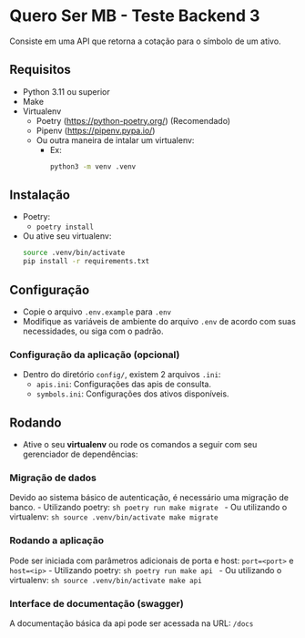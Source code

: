 # Quero Ser MB - Teste Backend 3
Consiste em uma API que retorna a cotação para o símbolo de um ativo.

## Requisitos
- Python 3.11 ou superior
- Make
- Virtualenv
    - Poetry (https://python-poetry.org/) (Recomendado)
    - Pipenv (https://pipenv.pypa.io/)
    - Ou outra maneira de intalar um virtualenv:
      - Ex:
        ```sh
        python3 -m venv .venv
        ```

## Instalação
- Poetry:
    - `poetry install`
- Ou ative seu virtualenv:
    ```sh 
    source .venv/bin/activate
    pip install -r requirements.txt
    ```

## Configuração
- Copie o arquivo `.env.example` para `.env`
- Modifique as variáveis de ambiente do arquivo `.env` de acordo com suas necessidades, ou siga com o padrão.

### Configuração da aplicação (opcional)
- Dentro do diretório `config/`, existem 2 arquivos `.ini`:
    - `apis.ini`: Configurações das apis de consulta.
    - `symbols.ini`: Configurações dos ativos disponíveis.

## Rodando
- Ative o seu **virtualenv** ou rode os comandos a seguir com seu gerenciador de dependências:
### Migração de dados
Devido ao sistema básico de autenticação, é necessário uma migração de banco.
    - Utilizando poetry:
        ```sh
        poetry run make migrate
        ```
    - Ou utilizando o virtualenv:
        ```sh
        source .venv/bin/activate
        make migrate
        ```
### Rodando a aplicação
Pode ser iniciada com parâmetros adicionais de porta e host: `port=<port>` e `host=<ip>`
    - Utilizando poetry:
        ```sh
        poetry run make api
        ```
    - Ou utilizando o virtualenv:
        ```sh
        source .venv/bin/activate
        make api
        ```
### Interface de documentação (swagger)
A documentação básica da api pode ser acessada na URL: `/docs`
